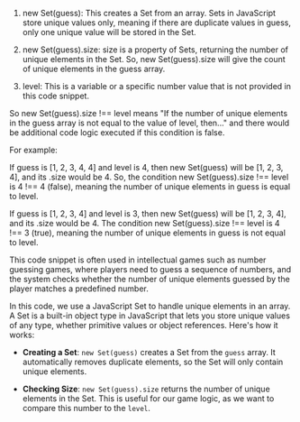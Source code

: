 1. new Set(guess): This creates a Set from an array. Sets in JavaScript store unique values only, meaning if there are duplicate values in guess, only one unique value will be stored in the Set.

2. new Set(guess).size: size is a property of Sets, returning the number of unique elements in the Set. So, new Set(guess).size will give the count of unique elements in the guess array.

3. level: This is a variable or a specific number value that is not provided in this code snippet.

So new Set(guess).size !== level means "If the number of unique elements in the guess array is not equal to the value of level, then..." and there would be additional code logic executed if this condition is false.

For example:

If guess is [1, 2, 3, 4, 4] and level is 4, then new Set(guess) will be [1, 2, 3, 4], and its .size would be 4. So, the condition new Set(guess).size !== level is 4 !== 4 (false), meaning the number of unique elements in guess is equal to level.

If guess is [1, 2, 3, 4] and level is 3, then new Set(guess) will be [1, 2, 3, 4], and its .size would be 4. The condition new Set(guess).size !== level is 4 !== 3 (true), meaning the number of unique elements in guess is not equal to level.

This code snippet is often used in intellectual games such as number guessing games, where players need to guess a sequence of numbers, and the system checks whether the number of unique elements guessed by the player matches a predefined number.


In this code, we use a JavaScript Set to handle unique elements in an array. A Set is a built-in object type in JavaScript that lets you store unique values of any type, whether primitive values or object references. Here's how it works:

- **Creating a Set**: `new Set(guess)` creates a Set from the `guess` array. It automatically removes duplicate elements, so the Set will only contain unique elements.

- **Checking Size**: `new Set(guess).size` returns the number of unique elements in the Set. This is useful for our game logic, as we want to compare this number to the `level`.








